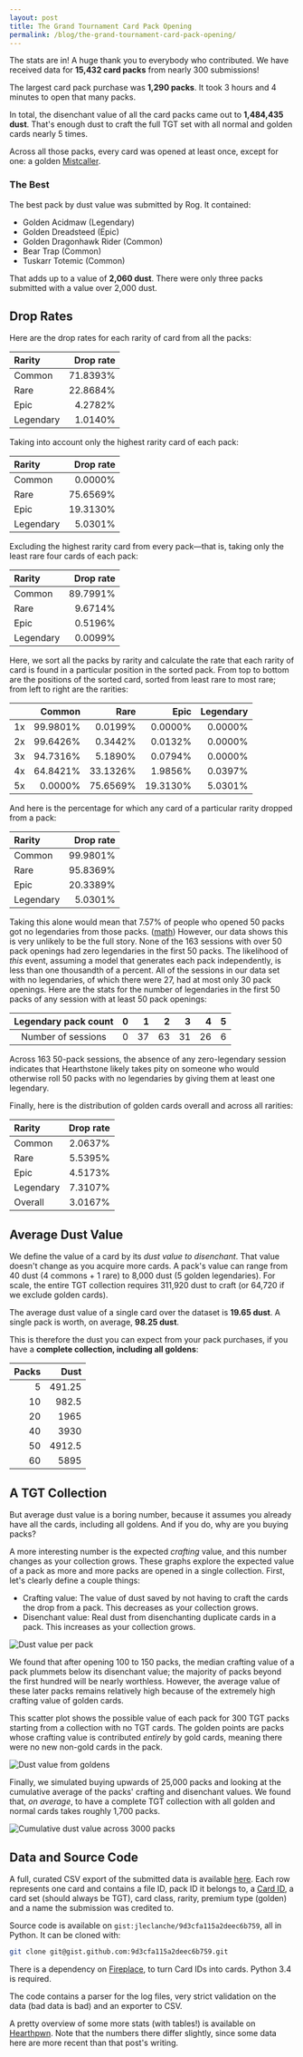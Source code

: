 ```yaml
---
layout: post
title: The Grand Tournament Card Pack Opening
permalink: /blog/the-grand-tournament-card-pack-opening/
---
```


The stats are in! A huge thank you to everybody who contributed. We have received data for **15,432 card packs** from nearly 300 submissions!

The largest card pack purchase was **1,290 packs**. It took 3 hours and 4 minutes to open that many packs.

In total, the disenchant value of all the card packs came out to **1,484,435 dust**.
That's enough dust to craft the full TGT set with all normal and golden cards nearly 5 times.

Across all those packs, every card was opened at least once, except for one:  a golden [Mistcaller](http://hearthstone.gamepedia.com/The_Mistcaller).


### The Best

The best pack by dust value was submitted by Rog. It contained:

 * Golden Acidmaw (Legendary)
 * Golden Dreadsteed (Epic)
 * Golden Dragonhawk Rider (Common)
 * Bear Trap (Common)
 * Tuskarr Totemic (Common)

That adds up to a value of **2,060 dust**. There were only three packs submitted with a value over 2,000 dust.

## Drop Rates

Here are the drop rates for each rarity of card from all the packs:

| Rarity    | Drop rate |
|:----------|----------:|
| Common    |  71.8393% |
| Rare      |  22.8684% |
| Epic      |   4.2782% |
| Legendary |   1.0140% |

Taking into account only the highest rarity card of each pack:

| Rarity    | Drop rate |
|:----------|----------:|
| Common    |   0.0000% |
| Rare      |  75.6569% |
| Epic      |  19.3130% |
| Legendary |   5.0301% |

Excluding the highest rarity card from every pack—that is, taking only the least rare four cards of each pack:

| Rarity    | Drop rate |
|:----------|----------:|
| Common    |  89.7991% |
| Rare      |   9.6714% |
| Epic      |   0.5196% |
| Legendary |   0.0099% |

Here, we sort all the packs by rarity and calculate the rate that each rarity of card is found in a particular position in the sorted pack. From top to bottom are the positions of the sorted card, sorted from least rare to most rare; from left to right are the rarities:

|    | Common   | Rare     | Epic     | Legendary |
|:---|---------:|---------:|---------:|----------:|
| 1x | 99.9801% |  0.0199% |  0.0000% |   0.0000% |
| 2x | 99.6426% |  0.3442% |  0.0132% |   0.0000% |
| 3x | 94.7316% |  5.1890% |  0.0794% |   0.0000% |
| 4x | 64.8421% | 33.1326% |  1.9856% |   0.0397% |
| 5x |  0.0000% | 75.6569% | 19.3130% |   5.0301% |

And here is the percentage for which any card of a particular rarity dropped from a pack:

| Rarity    | Drop rate |
|:----------|----------:|
| Common    |  99.9801% |
| Rare      |  95.8369% |
| Epic      |  20.3389% |
| Legendary |   5.0301% |

Taking this alone would mean that 7.57% of people who opened 50 packs got no legendaries from those packs. ([math](http://www.wolframalpha.com/input/?i=%281+-+5.0301%25%29^50+in+percent))
However, our data shows this is very unlikely to be the full story.  None of the 163 sessions with over 50 pack openings had zero legendaries in the first 50 packs.
The likelihood of *this* event, assuming a model that generates each pack independently, is less than one thousandth of a percent.
All of the sessions in our data set with no legendaries, of which there were 27, had at most only 30 pack openings.
Here are the stats for the number of legendaries in the first 50 packs of any session with at least 50 pack openings:

| Legendary pack count |  0 |  1 |  2 |  3 |  4 |  5 |
|:--------------------:|---:|---:|---:|---:|---:|---:|
| Number of sessions   |  0 | 37 | 63 | 31 | 26 |  6 |

Across 163 50-pack sessions, the absence of any zero-legendary session indicates that Hearthstone likely takes pity on someone who would otherwise roll 50 packs with no legendaries by giving them at least one legendary.

Finally, here is the distribution of golden cards overall and across all rarities:

| Rarity    | Drop rate |
|:----------|----------:|
| Common    |   2.0637% |
| Rare      |   5.5395% |
| Epic      |   4.5173% |
| Legendary |   7.3107% |
| Overall   |   3.0167% |


## Average Dust Value

We define the value of a card by its *dust value to disenchant*. That value doesn't change as you acquire more cards.
A pack's value can range from 40 dust (4 commons + 1 rare) to 8,000 dust (5 golden legendaries).
For scale, the entire TGT collection requires 311,920 dust to craft (or 64,720 if we exclude golden cards).

The average dust value of a single card over the dataset is **19.65 dust**.
A single pack is worth, on average, **98.25 dust**.

This is therefore the dust you can expect from your pack purchases, if you have a **complete collection, including all goldens**:

| Packs | Dust    |
|------:|--------:|
| 5     |  491.25 |
| 10    |  982.5  |
| 20    |  1965   |
| 40    |  3930   |
| 50    |  4912.5 |
| 60    |  5895   |


## A TGT Collection

But average dust value is a boring number, because it assumes you already have all the cards, including all goldens. And if you do, why are you buying packs?

A more interesting number is the expected *crafting* value, and this number changes as your collection grows.
These graphs explore the expected value of a pack as more and more packs are opened in a single collection.  First, let's clearly define a couple things:

* Crafting value:  The value of dust saved by not having to craft the cards the drop from a pack.  This decreases as your collection grows.
* Disenchant value:  Real dust from disenchanting duplicate cards in a pack.  This increases as your collection grows.

![Dust value per pack](/media/tgt-packs-dust-avg-graph.png)

We found that after opening 100 to 150 packs, the median crafting value of a pack plummets below its disenchant value; the majority of packs beyond the first hundred will be nearly worthless.
However, the average value of these later packs remains relatively high because of the extremely high crafting value of golden cards.

This scatter plot shows the possible value of each pack for 300 TGT packs starting from a collection with no TGT cards.
The golden points are packs whose crafting value is contributed *entirely* by gold cards, meaning there were no new non-gold cards in the pack.

![Dust value from goldens](/media/tgt-packs-scatter-crafting-values.png)

Finally, we simulated buying upwards of 25,000 packs and looking at the cumulative average of the packs' crafting and disenchant values.
We found that, *on average*, to have a complete TGT collection with all golden and normal cards takes roughly 1,700 packs.

![Cumulative dust value across 3000 packs](/media/tgt-packs-cumulative-craft-disenchant-values.png)


## Data and Source Code

A full, curated CSV export of the submitted data is available [here](https://gist.githubusercontent.com/jleclanche/9d3cfa115a2deec6b759/raw/2806438a31f85d4251eafa544e6544b762e35941/export.csv).
Each row represents one card and contains a file ID, pack ID it belongs to, a [Card ID](https://github.com/jleclanche/fireplace/wiki/Card-IDs),
a card set (should always be TGT), card class, rarity, premium type (golden) and a name the submission was credited to.

Source code is available on `gist:jleclanche/9d3cfa115a2deec6b759`, all in Python. It can be cloned with:

```sh
git clone git@gist.github.com:9d3cfa115a2deec6b759.git
```

There is a dependency on [Fireplace](https://github.com/jleclanche/fireplace), to turn Card IDs into cards. Python 3.4 is required.

The code contains a parser for the log files, very strict validation on the data (bad data is bad) and an exporter to CSV.

A pretty overview of some more stats (with tables!) is available on [Hearthpwn](http://www.hearthpwn.com/news/1020-power-core-card-back-at-blizzcon-eu-finals-tgt).
Note that the numbers there differ slightly, since some data here are more recent than that post's writing.
